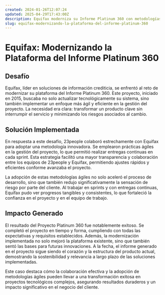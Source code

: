 ```yaml
---
created: 2024-01-26T12:07:24
updated: 2025-04-29T17:43:00Z
description: Equifax moderniza su Informe Platinum 360 con metodologías ágiles, logrando eficiencia y un impacto duradero en el producto.
slug: equifax-modernizando-la-plataforma-del-informe-platinum-360
---
```


# Equifax: Modernizando la Plataforma del Informe Platinum 360

## **Desafío**

Equifax, líder en soluciones de información crediticia, se enfrentó al reto de
modernizar su plataforma del Informe Platinum 360. Este proyecto, iniciado en
2015, buscaba no solo actualizar tecnológicamente su sistema, sino también
implementar un enfoque más ágil y eficiente en la gestión del proyecto. La
necesidad era clara: transformar un producto clave sin interrumpir el servicio
y minimizando los riesgos asociados al cambio.

## **Solución Implementada**

En respuesta a este desafío, 23people colaboró estrechamente con Equifax para
adoptar una metodología innovadora. Se emplearon prácticas ágiles en la
gestión del proyecto, lo que permitió realizar entregas continuas en cada
sprint. Esta estrategia facilitó una mayor transparencia y colaboración entre
los equipos de 23people y Equifax, permitiendo ajustes rápidos y eficientes
conforme avanzaba el proyecto.

La adopción de estas metodologías ágiles no solo aceleró el proceso de
desarrollo, sino que también redujo significativamente la sensación de riesgo
por parte del cliente. Al trabajar en sprints y con entregas continuas,
Equifax pudo ver progresos tangibles y consistentes, lo que fortaleció la
confianza en el proyecto y en el equipo de trabajo.

## **Impacto Generado**

El resultado del Proyecto Platinum 360 fue notablemente exitoso. Se completó
el proyecto en tiempo y forma, cumpliendo con todas las expectativas y
requisitos establecidos. Además, la modernización implementada no solo mejoró
la plataforma existente, sino que también sentó las bases para futuras
innovaciones. A la fecha, el informe generado en el proyecto sigue siendo el
corazón y la estructura del producto actual, demostrando la sostenibilidad y
relevancia a largo plazo de las soluciones implementadas.

Este caso destaca cómo la colaboración efectiva y la adopción de metodologías
ágiles pueden llevar a una transformación exitosa en proyectos tecnológicos
complejos, asegurando resultados duraderos y un impacto significativo en el
negocio del cliente.
